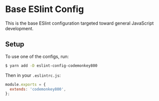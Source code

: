 # Base ESlint Config

This is the base ESlint configuration targeted toward general JavaScript
development.

## Setup

To use one of the configs, run:

```sh
$ yarn add -D eslint-config-codemonkey800
```

Then in your `.eslintrc.js`:

```js
module.exports = {
  extends: 'codemonkey800',
};
```
